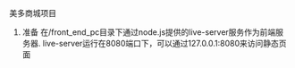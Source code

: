 美多商城项目

1. 准备
    在/front_end_pc目录下通过node.js提供的live-server服务作为前端服务器.
    live-server运行在8080端口下，可以通过127.0.0.1:8080来访问静态页面
